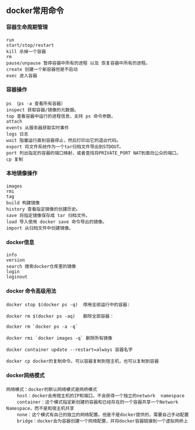 ## docker常用命令

#### 容器生命周期管理

```docker
run 
start/stop/restart 
kill 杀掉一个容器
rm
pause/unpause 暂停容器中所有的进程 以及 恢复容器中所有的进程。
create 创建一个新容器但是不启动
exec 进入容器
```

####  容器操作

```docker
ps （ps -a 查看所有容器）
inspect 获取容器/镜像的元数据。
top 查看容器中运行的进程信息，支持 ps 命令参数。
attach
events 从服务器获取实时事件
logs 日志
wait 阻塞运行直到容器停止，然后打印出它的退出代码。
export 将文件系统作为一个tar归档文件导出到STDOUT。
port 列出指定的容器的端口映射，或者查找将PRIVATE_PORT NAT到面向公众的端口。
cp 复制
```

#### 本地镜像操作

```docker
images
rmi
tag
build 构建镜像
history 查看指定镜像的创建历史。
save 将指定镜像保存成 tar 归档文件。
load 导入使用 docker save 命令导出的镜像。
import 从归档文件中创建镜像。
```

#### docker信息

````docker
info
version
search 搜索docker仓库里的镜像
login
loginout
````

#### docker 命令高级用法

```docker
docker stop $(docker ps -q)  停用全部运行中的容器:

docker rm $(docker ps -aq)   删除全部容器：

docker rm `docker ps -a -q`

docker rmi `docker images -q` 删除所有镜像

docker container update --restart=always 容器名字

docker cp docker的复制命令。可以容器复制到宿主机，也可以复制到容器
```

#### docker网络模式

```docker
网络模式：docker的默认网络模式是网桥模式
	host：docker会用宿主机的IP和端口，不会获得一个独立的network  namespace
	container：这个模式指定新创建的容器和已经存在的一个容器共享一个Network Namespace，而不是和宿主机共享
	none：这个模式有自己的独立的网络配置。但是不是docker提供的，需要自己手动配置
	bridge：docker会为容器创建一个网络配置，并将docker容器链接到一个虚拟网桥上
```
